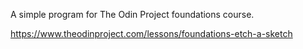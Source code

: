 A simple program for The Odin Project foundations course.

https://www.theodinproject.com/lessons/foundations-etch-a-sketch
